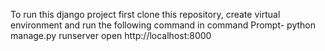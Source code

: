 To run this django project first clone this repository, create virtual 
environment  and run the following command in command Prompt-
python manage.py runserver
open http://localhost:8000
